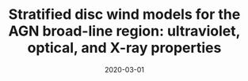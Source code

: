 ---
title: "Stratified disc wind models for the AGN broad-line region: ultraviolet, optical, and X-ray properties"
collection: publications
permalink: /publication/2020-03-01-Stratified-disc-wind-models-for-the-AGN-broad-line-region-ultraviolet-optical-and-X-ray-properties
date: 2020-03-01
venue: 'MNRAS'
paperurl: 'https://ui.adsabs.harvard.edu/abs/2020MNRAS.492.5540M'
citation: ' James Matthews,  Christian Knigge,  Nick Higginbottom,  Knox Long,  Stuart Sim,  Samuel Mangham,  Edward Parkinson,  Henrietta Hewitt, &quot;Stratified disc wind models for the AGN broad-line region: ultraviolet, optical, and X-ray properties.&quot; MNRAS, 2020.'
authors: '<b>James Matthews</b>, Christian Knigge, Nick Higginbottom,  et al.'
---